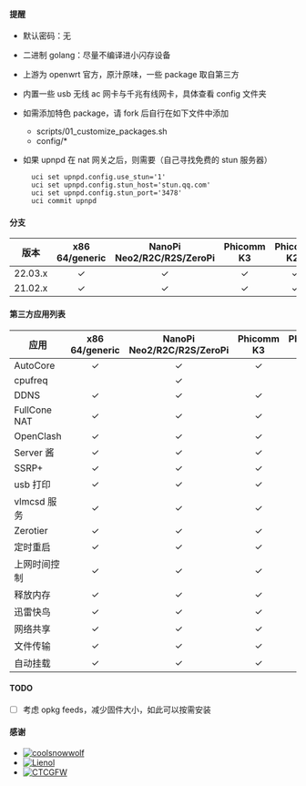 #### 提醒

- 默认密码：无
- 二进制 golang：尽量不编译进小闪存设备
- 上游为 openwrt 官方，原汁原味，一些 package 取自第三方
- 内置一些 usb 无线 ac 网卡与千兆有线网卡，具体查看 config 文件夹
- 如需添加特色 package，请 fork 后自行在如下文件中添加
    - scripts/01_customize_packages.sh
    - config/*
- 如果 upnpd 在 nat 网关之后，则需要（自己寻找免费的 stun 服务器）

        uci set upnpd.config.use_stun='1'
        uci set upnpd.config.stun_host='stun.qq.com'
        uci set upnpd.config.stun_port='3478'
        uci commit upnpd

#### 分支

| 版本      |x86<br>64/generic|NanoPi<br>Neo2/R2C/R2S/ZeroPi|Phicomm<br>K3|Phicomm<br>K2P|
|-----------|:---------------:|:---------------------------:|:------------:|:------------:|
| 22.03.x   |     &check;     |           &check;           |    &check;   |   &check;    |
| 21.02.x   |     &check;     |           &check;           |    &check;   |   &check;    |

#### 第三方应用列表

| 应用        |x86<br>64/generic|NanoPi<br>Neo2/R2C/R2S/ZeroPi|Phicomm<br>K3|Phicomm<br>K2P|
|-------------|:---------------:|:---------------------------:|:-----------:|:------------:|
| AutoCore    |      &check;    |           &check;           |   &check;   |              |
| cpufreq     |                 |           &check;           |             |              |
| DDNS        |      &check;    |           &check;           |   &check;   |              |
| FullCone NAT|      &check;    |           &check;           |   &check;   |   &check;    |
| OpenClash   |      &check;    |           &check;           |   &check;   |              |
| Server 酱   |      &check;    |           &check;           |   &check;   |              |
| SSRP+       |      &check;    |           &check;           |   &check;   |   &check;    |
| usb 打印    |      &check;    |           &check;           |   &check;   |              |
| vlmcsd 服务 |      &check;    |           &check;           |   &check;   |   &check;    |
| Zerotier    |      &check;    |           &check;           |   &check;   |   &check;    |
| 定时重启    |      &check;    |           &check;           |   &check;   |   &check;    |
| 上网时间控制|      &check;    |           &check;           |   &check;   |   &check;    |
| 释放内存    |      &check;    |           &check;           |   &check;   |   &check;    |
| 迅雷快鸟    |      &check;    |           &check;           |   &check;   |              |
| 网络共享    |      &check;    |           &check;           |   &check;   |              |
| 文件传输    |      &check;    |           &check;           |   &check;   |              |
| 自动挂载    |      &check;    |           &check;           |   &check;   |              |

#### TODO

- [ ] 考虑 opkg feeds，减少固件大小，如此可以按需安装

#### 感谢

- [![coolsnowwolf](https://img.shields.io/badge/Lede-Lean-orange.svg?style=flat&logo=appveyor)](https://github.com/coolsnowwolf/lede)
- [![Lienol](https://img.shields.io/badge/OpenWrt-Lienol-orange.svg?style=flat&logo=appveyor)](https://github.com/Lienol/openwrt)
- [![CTCGFW](https://img.shields.io/badge/OpenWrt-CTCGFW-orange.svg?style=flat&logo=appveyor)](https://github.com/immortalwrt/immortalwrt)
